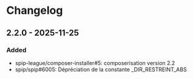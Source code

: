 # Changelog

## 2.2.0 - 2025-11-25

### Added

- spip-league/composer-installer#5: composerisation version 2.2
- spip/spip#6005: Dépréciation de la constante _DIR_RESTREINT_ABS
